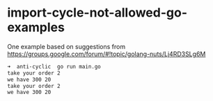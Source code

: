 # import-cycle-not-allowed-go-examples

One example based on suggestions from https://groups.google.com/forum/#!topic/golang-nuts/Lj4RD3SLg6M

```bash
➜  anti-cyclic  go run main.go
take your order 2
we have 300 20
take your order 2
we have 300 20
```
